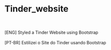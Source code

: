 # Tinder_website
<br>
<br>
[ENG] Styled a Tinder Website using Bootstrap
<br>
<br>
[PT-BR] Estilizei o Site do Tinder usando Bootstrap
